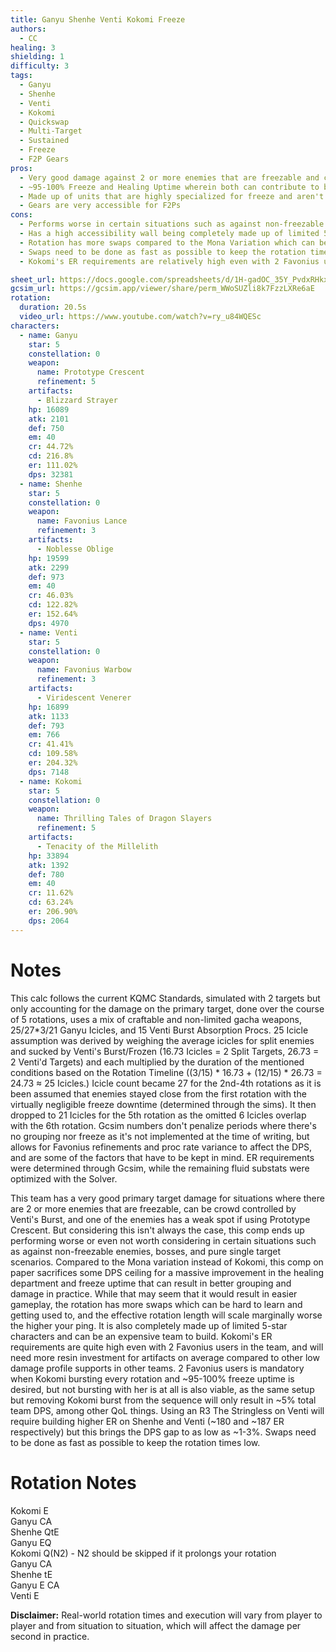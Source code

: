 ```yaml
---
title: Ganyu Shenhe Venti Kokomi Freeze
authors:
  - CC
healing: 3
shielding: 1
difficulty: 3
tags:
  - Ganyu
  - Shenhe
  - Venti
  - Kokomi
  - Quickswap
  - Multi-Target
  - Sustained
  - Freeze
  - F2P Gears
pros:
  - Very good damage against 2 or more enemies that are freezable and can be crowd controlled by Venti's Burst
  - ~95-100% Freeze and Healing Uptime wherein both can contribute to better damage and gameplay in practice
  - Made up of units that are highly specialized for freeze and aren't highly contested for as a result
  - Gears are very accessible for F2Ps
cons:
  - Performs worse in certain situations such as against non-freezable enemies, bosses, and pure single target scenarios
  - Has a high accessibility wall being completely made up of limited 5-star characters
  - Rotation has more swaps compared to the Mona Variation which can be hard to learn and getting used to
  - Swaps need to be done as fast as possible to keep the rotation times low
  - Kokomi's ER requirements are relatively high even with 2 Favonius users in the team

sheet_url: https://docs.google.com/spreadsheets/d/1H-gadOC_35Y_PvdxRHkxhR6YzWCTFc6HgcfqHRQKXM8/edit#gid=1035782785
gcsim_url: https://gcsim.app/viewer/share/perm_WWoSUZli8k7FzzLXRe6aE
rotation:
  duration: 20.5s
  video_url: https://www.youtube.com/watch?v=ry_u84WQESc
characters:
  - name: Ganyu
    star: 5
    constellation: 0
    weapon:
      name: Prototype Crescent
      refinement: 5
    artifacts:
      - Blizzard Strayer
    hp: 16089
    atk: 2101
    def: 750
    em: 40
    cr: 44.72%
    cd: 216.8%
    er: 111.02%
    dps: 32381
  - name: Shenhe
    star: 5
    constellation: 0
    weapon:
      name: Favonius Lance
      refinement: 3
    artifacts:
      - Noblesse Oblige
    hp: 19599
    atk: 2299
    def: 973
    em: 40
    cr: 46.03%
    cd: 122.82%
    er: 152.64%
    dps: 4970
  - name: Venti
    star: 5
    constellation: 0
    weapon:
      name: Favonius Warbow
      refinement: 3
    artifacts:
      - Viridescent Venerer
    hp: 16899
    atk: 1133
    def: 793
    em: 766
    cr: 41.41%
    cd: 109.58%
    er: 204.32%
    dps: 7148
  - name: Kokomi
    star: 5
    constellation: 0
    weapon:
      name: Thrilling Tales of Dragon Slayers
      refinement: 5
    artifacts:
      - Tenacity of the Millelith
    hp: 33894
    atk: 1392
    def: 780
    em: 40
    cr: 11.62%
    cd: 63.24%
    er: 206.90%
    dps: 2064
---
```

 
# **Notes**

This calc follows the current KQMC Standards, simulated with 2 targets but only accounting for the damage on the primary target, done over the course of 5 rotations, uses a mix of craftable and non-limited gacha weapons, 25/27*3/21 Ganyu Icicles, and 15 Venti Burst Absorption Procs. 25 Icicle assumption was derived by weighing the average icicles for split enemies and sucked by Venti's Burst/Frozen (16.73 Icicles = 2 Split Targets, 26.73 = 2 Venti'd Targets) and each multiplied by the duration of the mentioned conditions based on the Rotation Timeline ((3/15) * 16.73 + (12/15) * 26.73 = 24.73 ≈ 25 Icicles.) Icicle count became 27 for the 2nd-4th rotations as it is been assumed that enemies stayed close from the first rotation with the virtually negligible freeze downtime (determined through the sims). It then dropped to 21 Icicles for the 5th rotation as the omitted 6 Icicles overlap with the 6th rotation. Gcsim numbers don't penalize periods where there's no grouping nor freeze as it's not implemented at the time of writing, but allows for Favonius refinements and proc rate variance to affect the DPS, and are some of the factors that have to be kept in mind. ER requirements were determined through Gcsim, while the remaining fluid substats were optimized with the Solver.

This team has a very good primary target damage for situations where there are 2 or more enemies that are freezable, can be crowd controlled by Venti's Burst, and one of the enemies has a weak spot if using Prototype Crescent. But considering this isn't always the case, this comp ends up performing worse or even not worth considering in certain situations such as against non-freezable enemies, bosses, and pure single target scenarios. Compared to the Mona variation instead of Kokomi, this comp on paper sacrifices some DPS ceiling for a massive improvement in the healing department and freeze uptime that can result in better grouping and damage in practice. While that may seem that it would result in easier gameplay, the rotation has more swaps which can be hard to learn and getting used to, and the effective rotation length will scale marginally worse the higher your ping. It is also completely made up of limited 5-star characters and can be an expensive team to build. Kokomi's ER requirements are quite high even with 2 Favonius users in the team, and will need more resin investment for artifacts on average compared to other low damage profile supports in other teams. 2 Favonius users is mandatory when Kokomi bursting every rotation and ~95-100% freeze uptime is desired, but not bursting with her is at all is also viable, as the same setup but removing Kokomi burst from the sequence will only result in ~5% total team DPS, among other QoL things. Using an R3 The Stringless on Venti will require building higher ER on Shenhe and Venti (~180 and ~187 ER respectively) but this brings the DPS gap to as low as ~1-3%. Swaps need to be done as fast as possible to keep the rotation times low.
 
# **Rotation Notes**
 
Kokomi E  
Ganyu CA  
Shenhe QtE  
Ganyu EQ  
Kokomi Q(N2) - N2 should be skipped if it prolongs your rotation  
Ganyu CA  
Shenhe tE  
Ganyu E CA  
Venti E  
 
**Disclaimer:** Real-world rotation times and execution will vary from player to player and from situation to situation, which will affect the damage per second in practice. 